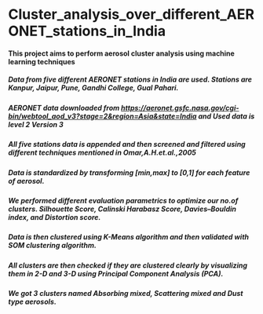 # Cluster_analysis_over_different_AERONET_stations_in_India

#### This project aims to perform aerosol cluster analysis using machine learning techniques 

##### Data from five different AERONET stations in India are used. Stations are Kanpur, Jaipur, Pune, Gandhi College, Gual Pahari.

##### AERONET data downloaded from https://aeronet.gsfc.nasa.gov/cgi-bin/webtool_aod_v3?stage=2&region=Asia&state=India and Used data is level 2 Version 3 

##### All five stations data is appended and then screened and filtered using different techniques mentioned in Omar,A.H.et.al.,2005 

##### Data is standardized by transforming [min,max] to [0,1] for each feature of aerosol.

##### We performed different evaluation parametrics to optimize our no.of clusters. Silhouette Score, Calinski Harabasz Score, Davies–Bouldin index, and Distortion score.

##### Data is then clustered using K-Means algorithm and then validated with SOM clustering algorithm.

##### All clusters are then checked if they are clustered clearly by visualizing them in 2-D and 3-D using Principal Component Analysis (PCA).

##### We got 3 clusters named Absorbing mixed, Scattering mixed and Dust type aerosols.
